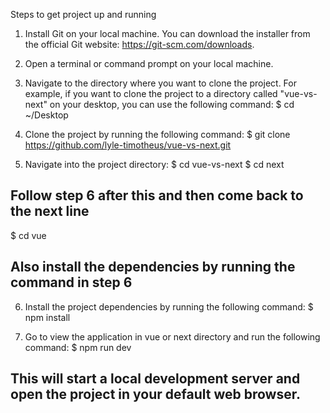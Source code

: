 Steps to get project up and running

1. Install Git on your local machine. You can download the installer from the official Git website: https://git-scm.com/downloads.

2. Open a terminal or command prompt on your local machine.

3. Navigate to the directory where you want to clone the project. For example, if you want to clone the project to a directory called "vue-vs-next" on your desktop, you can use the following command:
   $ cd ~/Desktop

4. Clone the project by running the following command:
   $ git clone https://github.com/lyle-timotheus/vue-vs-next.git

5. Navigate into the project directory:
   $ cd vue-vs-next
   $ cd next

## Follow step 6 after this and then come back to the next line

$ cd vue

## Also install the dependencies by running the command in step 6

6. Install the project dependencies by running the following command:
   $ npm install

7. Go to view the application in vue or next directory and run the following command:
   $ npm run dev

## This will start a local development server and open the project in your default web browser.
